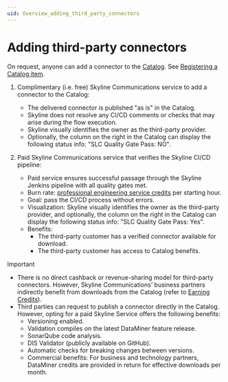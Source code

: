 ```yaml
---
uid: Overview_adding_third_party_connectors
---
```


# Adding third-party connectors

On request, anyone can add a connector to the [Catalog](xref:Overview_DevOps#catalog). See [Registering a Catalog item](xref:Register_Catalog_Item).

1. Complimentary (i.e. free) Skyline Communications service to add a connector to the Catalog:

   - The delivered connector is published "as is" in the Catalog.
   - Skyline does not resolve any CI/CD comments or checks that may arise during the flow execution.
   - Skyline visually identifies the owner as the third-party provider.
   - Optionally, the column on the right in the Catalog can display the following status info: "SLC Quality Gate Pass: NO".

1. Paid Skyline Communications service that verifies the Skyline CI/CD pipeline:

   - Paid service ensures successful passage through the Skyline Jenkins pipeline with all quality gates met.
   - Burn rate: [professional engineering service credits](https://community.dataminer.services/professional-service-credits/) per starting hour.
   - Goal: pass the CI/CD process without errors.
   - Visualization: Skyline visually identifies the owner as the third-party provider, and optionally, the column on the right in the Catalog can display the following status info: "SLC Quality Gate Pass: Yes".
   - Benefits:
     - The third-party customer has a verified connector available for download.
     - The third-party customer has access to Catalog benefits.

> [!IMPORTANT]
>
> - There is no direct cashback or revenue-sharing model for third-party connectors. However, Skyline Communications’ business partners indirectly benefit from downloads from the Catalog (refer to [Earning Credits](https://docs.dataminer.services/dataminer-overview/Partner_Program/About_Partner_Program.html#earning-credits)).
> - Third parties can request to publish a connector directly in the Catalog. However, opting for a paid Skyline Service offers the following benefits:
>   - Versioning enabled.
>   - Validation compiles on the latest DataMiner feature release.
>   - SonarQube code analysis.
>   - DIS Validator (publicly available on GitHub).
>   - Automatic checks for breaking changes between versions.
>   - Commercial benefits: For business and technology partners, DataMiner credits are provided in return for effective downloads per month.
